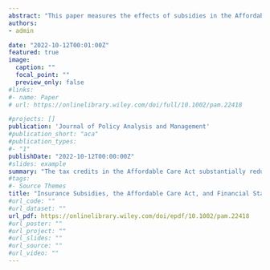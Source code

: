 ```yaml
---
abstract: "This paper measures the effects of subsidies in the Affordable Care Act on adverse financial outcomes using administrative tax data and credit data on financial outcomes. Using a difference-in-differences design with propensity score reweighting, I find that at $100 per capita, ACA premium tax credits and cost-sharing reduction subsidies reduced consumer bankruptcies and severe auto delinquency by 8 percent and 7 percent, respectively, and substantially reduced right-tail delinquent debt and third-party collections. The value of recipients’ risk protection against medical debt payments amounts to approximately 16 to 21 percent of the cash costs of the subsidies, while the subsidies provided substantial indirect transfers to external parties. NEW: [AI-generated podcast summary](https://samueldodini.com/files/Dodini_ACA_Subsidies_AI_podcast.wav)"
authors:
- admin

date: "2022-10-12T00:01:00Z"
featured: true
image:
  caption: ""
  focal_point: ""
  preview_only: false
#links:
#- name: Paper
# url: https://onlinelibrary.wiley.com/doi/full/10.1002/pam.22418

#projects: []
publication: 'Journal of Policy Analysis and Management'
#publication_short: "aca"
#publication_types:
#- "1"
publishDate: "2022-10-12T00:00:00Z"
#slides: example
summary: "The tax credits in the Affordable Care Act substantially reduce bankruptcy, and severely delinquent debt. Welfare gains for protection against medical debt accounts for 16-21% of program costs."
#tags:
#- Source Themes
title: "Insurance Subsidies, the Affordable Care Act, and Financial Stability | Journal of Policy Analysis and Management"
#url_code: ""
#url_dataset: ""
url_pdf: https://onlinelibrary.wiley.com/doi/epdf/10.1002/pam.22418
#url_poster: ""
#url_project: ""
#url_slides: ""
#url_source: ""
#url_video: ""
---
```

